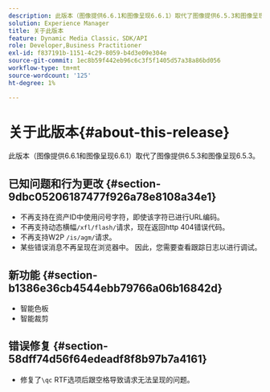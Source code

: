 ```yaml
---
description: 此版本（图像提供6.6.1和图像呈现6.6.1）取代了图像提供6.5.3和图像呈现6.5.3。
solution: Experience Manager
title: 关于此版本
feature: Dynamic Media Classic，SDK/API
role: Developer,Business Practitioner
exl-id: f837191b-1151-4c29-8059-b4d3e09e304e
source-git-commit: 1ec8b59f442eb96c6c3f5f1405d57a38a86bd056
workflow-type: tm+mt
source-wordcount: '125'
ht-degree: 1%

---
```


# 关于此版本{#about-this-release}

此版本（图像提供6.6.1和图像呈现6.6.1）取代了图像提供6.5.3和图像呈现6.5.3。

## 已知问题和行为更改 {#section-9dbc05206187477f926a78e8108a34e1}

* 不再支持在资产ID中使用问号字符，即使该字符已进行URL编码。
* 不再支持动态横幅`/xfl/flash/`请求，现在返回http 404错误代码。
* 不再支持W2P `/is/agm/`请求。
* 某些错误消息不再呈现在浏览器中。 因此，您需要查看跟踪日志以进行调试。

## 新功能 {#section-b1386e36cb4544ebb79766a06b16842d}

* 智能色板
* 智能裁剪

## 错误修复 {#section-58dff74d56f64edeadf8f8b97b7a4161}

* 修复了`\qc` RTF选项后跟空格导致请求无法呈现的问题。
